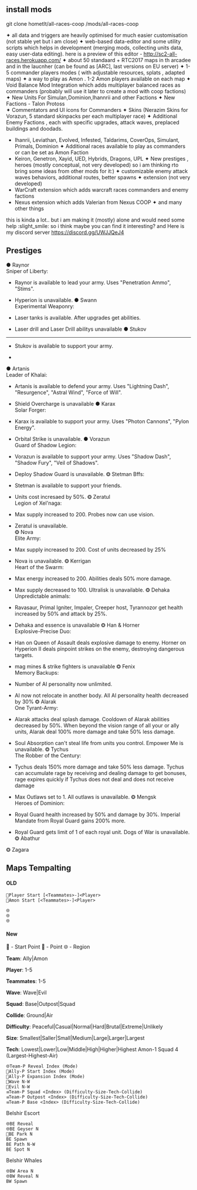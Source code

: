 ## install mods
git clone hometlt/all-races-coop <SC2Directory>/mods/all-races-coop






✦ all data and triggers are heavily optimised for much  easier customisation (not stable yet but i am close)
✦ web-based data-editor and some utility scripts which helps in development (merging mods, collecting units data, easy user-data editing). here is a preview of this editor -  http://sc2-all-races.herokuapp.com/
✦ about 50 standaard + RTC2017 maps in th arcadee and in the laucnher (can be found as [ARC], last versions on EU server)
✦ 1-5 commander players modes ( with adjustable resources, splats , adapted maps)
✦ a way to play as Amon . 1-2 Amon players available on each map
✦ Void Balance Mod Integration which adds multiplayer balanced races as commanders (probably will use it later to create a mod with coop factions)  
✦ New Units For Simulan,Dominion,Ihannrii and other Factions
✦ New Factions - Talon Protoss  
✦ Commentators and UI icons for Commanders 
✦ Skins (Nerazim Skins for Vorazun, 5 standard skinpacks per each multiplayer race) 
✦ Additional Enemy Factions , each with specific upgrades, attack waves, preplaced buildings and doodads.
 - Ihanrii, Leviathan, Evolved, Infested, Taldarims, CoverOps, Simulant, Primals, Dominion
✦ Additional races available to play as commanders or can be set as Amon Faction 
 - Keiron, Genetron, Xayid, UED, Hybrids, Dragons, UPL
✦ New prestiges , heroes (mostly conceptual, not very developed) so i am thinking rto bring some ideas from other mods for it:)
✦ customizable enemy attack waves behaviors, additional routes, better spawns
✦ extension (not very developed)
 - WarCraft extension which adds warcraft races commanders and enemy factions 
 - Nexus extension which adds Valerian from Nexus COOP 
✦ and many other things

this is kinda a lot.. but i am making it (mostly) alone and would need some help :slight_smile:
so i think maybe you can find it interesting? 
and Here is my discord server https://discord.gg/UWJJQeJ4 


## Prestiges


● Raynor                     
  Sniper of Liberty:
 + Raynor is available to lead your army. Uses "Penetration Ammo", "Stims".
 - Hyperion is unavailable.
● Swann                                          
  Experimental Weaponry:
 + Laser tanks is available. After upgrades get abilities. 
 - Laser drill and Laser Drill abilitys unavailable
● Stukov                                            
  ********
 + Stukov is available to support your army.
 -
● Artanis                                                  
  Leader of Khalai:
 + Artanis is available to defend your army. Uses "Lightning Dash", "Resurgence", "Astral Wind", "Force of Will".
 - Shield Overcharge is unavailable 
● Karax                                                    
  Solar Forger:
 + Karax is available to support your army. Uses "Photon Cannons", "Pylon Energy".
 - Orbital Strike is unavailable.
● Vorazun                                                   
  Guard of Shadow Legion:
 + Vorazun is available to support your army. Uses "Shadow Dash", "Shadow Fury", "Veil of Shadows".
 - Deploy Shadow Guard is unavailable.
❂ Stetman 
  Bffs:
 + Stetman is available to support your friends.
 - Units cost incresaed by 50%.
❂ Zeratul                                                       
  Legion of Xel'naga:
 + Max supply increased to 200. Probes now can use vision.
 - Zeratul is unavailable.              
❂ Nova                                                      
  Elite Army:
 + Max supply increased to 200. Cost of units decreased by 25%
 - Nova is unavailable.
❂ Kerrigan                                                                   
  Heart of the Swarm:
 + Max energy increased to 200. Abilities deals 50% more damage.
 - Max supply decreased to 100. Ultralisk is unavailable.
❂ Dehaka                                                                  
  Unpredictable animals:
 + Ravasaur, Primal Igniter, Impaler, Creeper host, Tyrannozor get health increased by 50% and attack by 25%.
 - Dehaka and essence is unavailable
❂ Han & Horner   
  Explosive-Precise Duo:
 + Han on Queen of Assault deals explosive damage to enemy. Horner on Hyperion II deals pinpoint strikes on the enemy, destroying dangerous targets.
 - mag mines & strike fighters is unavailable 
❂ Fenix                                                                   
  Memory Backups:
 + Number of AI personality now unlimited. 
 - AI now not relocate in another body. All AI personality health decreased by 30%
❂ Alarak                                                                  
  One Tyrant-Army:
 + Alarak attacks deal splash damage. Cooldown of Alarak abilities decreased by 50%. When beyond the vision range of all your or ally units, Alarak deal 100% more damage and take 50% less damage.
 - Soul Absorption can't steal life from units you control. Empower Me is unavailable.
❂ Tychus   
  The Robber of the Century:
 + Tychus deals 150% more damage and take 50% less damage. Tychus can accumulate rage by receiving and dealing damage to get bonuses, rage expires quickly if Tychus does not deal and does not receive damage
 - Max Outlaws set to 1. All outlaws is unavailable.
❂ Mengsk                                              
  Heroes of Dominion:
 + Royal Guard health increased by 50% and damage by 30%. Imperial Mandate from Royal Guard gains 200% more.
 - Royal Guard gets limit of 1 of each royal unit. Dogs of War is unavailable.
❂ Abathur                                         
   


❂ Zagara                                                                  





## Maps Tempalting

#### OLD
```
🎯Player Start [<Teammates>-]<Player>
🎯Amon Start [<Teammates>-]<Player>

🌐
🌐
🌐

```

#### New

🎯 - Start Point
📍 - Point
🌐 - Region

**Team**: Ally|Amon

**Player**: 1-5

**Teammates**: 1-5

**Wave**: Wave|Evil

**Squad**: Base|Outpost|Squad

**Collide**: Ground|Air

**Difficulty**: Peaceful|Casual|Normal|Hard|Brutal|Extreme|Unlikely

**Size**: Smallest|Saller|Small|Medium|Large|Larger|Largest

**Tech**: Lowest|Lower|Low|Middle|High|Higher|Highest
Amon-1 Squad 4 (Largest-Highest-Air)

```
🌐Team-P Reveal Index (Mode)
🎯Ally-P Start Index (Mode)
🎯Ally-P Expansion Index (Mode)
📍Wave N-W
📍Evil N-W
⇉Team-P Squad <Index> (Difficulty-Size-Tech-Collide)
⇉Team-P Outpost <Index> (Difficulty-Size-Tech-Collide)
⇉Team-P Base <Index> (Difficulty-Size-Tech-Collide)
```

Belshir Escort
```
🌐BE Reveal
🌐BE Geyser N
📍BE Park N
BE Spawn
BE Path N-W
BE Spot N
```
Belshir Whales
```
🌐BW Area N
🌐BW Reveal N
BW Spawn
```
